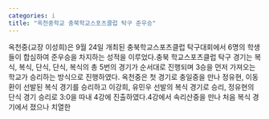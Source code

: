 ```yaml
---
categories: i
title: "옥천중학교 충북학교스포츠클럽 탁구 준우승"
---
```

옥천중(교장 이성희)은 9월 24일 개최된 충북학교스포츠클럽 탁구대회에서 6명의 학생들이 합심하여 준우승을 차지하는 성적을 이루었다.충북 학교스포츠클럽 탁구 경기는 복식, 복식, 단식, 단식, 복식의 총 5번의 경기가 순서대로 진행되며 3승을 먼저 가져오는 학교가 승리하는 방식으로 진행하였다. 옥천중은 첫 경기로 충일중을 만나 정유현, 이동환이 선발된 복식 경기를 승리하고 이강희, 유민우 선발의 복식 경기로 승리, 정유현의 단식 경기 승리로 3:0을 따내 4강에 진출하였다.4강에서 속리산중을 만나 처음 복식 경기에서 졌으나 치열한 